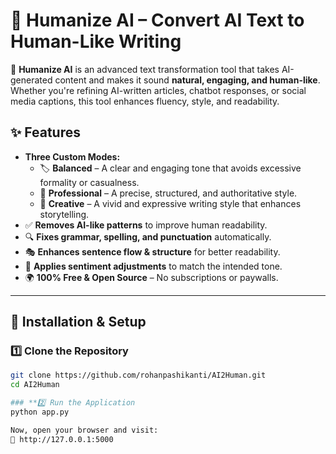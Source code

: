 # 📝 Humanize AI – Convert AI Text to Human-Like Writing

🚀 **Humanize AI** is an advanced text transformation tool that takes AI-generated content and makes it sound **natural, engaging, and human-like**. Whether you're refining AI-written articles, chatbot responses, or social media captions, this tool enhances fluency, style, and readability.

## **✨ Features**
- **Three Custom Modes:**
  - 🏷️ **Balanced** – A clear and engaging tone that avoids excessive formality or casualness.
  - 🎯 **Professional** – A precise, structured, and authoritative style.
  - 🎨 **Creative** – A vivid and expressive writing style that enhances storytelling.
- ✅ **Removes AI-like patterns** to improve human readability.
- 🔍 **Fixes grammar, spelling, and punctuation** automatically.
- 🎭 **Enhances sentence flow & structure** for better readability.
- 🧠 **Applies sentiment adjustments** to match the intended tone.
- 🌍 **100% Free & Open Source** – No subscriptions or paywalls.

---

## **🔧 Installation & Setup**
### **1️⃣ Clone the Repository**
```bash
git clone https://github.com/rohanpashikanti/AI2Human.git
cd AI2Human

### **2️⃣ Run the Application
python app.py

Now, open your browser and visit:
🔗 http://127.0.0.1:5000


